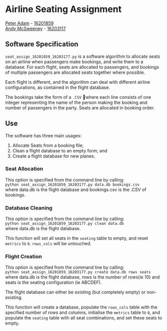 # Airline Seating Assignment
[Peter Adam](https://github.com/Padam-0) - [16201859](mailto:peter.adam@ucdconnect.ie)  
[Andy McSweeney](https://github.com/mcsweena) - [16203117](mailto:andy.mcsweeney@ucdconnect.ie)


## Software Specification
`seat_assign_16201859_16203177.py` is a software algorithm to allocate seats 
on an airline when passengers make bookings, and write them to a database. For 
each flight, seats are allocated to passengers, and bookings of multiple 
passengers are allocated seats together where possible.

Each flight is different, and the algorithm can deal with different airline 
configurations, as contained in the flight database.

The bookings take the form of a `.CSV` where each line consists of one 
integer representing the name of the person making the booking and number of 
passengers in the party. Seats are allocated in booking order.

## Use

The software has three main usages:

1. Allocate Seats from a booking file;
2. Clean a flight database to an empty form; and
3. Create a flight database for new planes.

### Seat Allocation

This option is specified from the command line by calling:  
`python seat_assign_16201859_16203177.py data.db bookings.csv`  
where data.db is the flight database and bookings.csv is the .CSV of bookings.



### Database Cleaning

This option is specified from the command line by calling:  
`python seat_assign_16201859_16203177.py clean data.db`  
where data.db is the flight database.

This function will set all seats in the `seating` table to empty, and reset 
`metrics` to `0`. `rows_cols` will be untouched.


### Flight Creation

This option is specified from the command line by calling:  
`python seat_assign_16201859_16203177.py create data.db rows seats`  
where data.db is the flight database, rows is the number of rows(ie 10) and 
seats is the seating configuration (ie ABCDEF).

The flight database can either be existing (but completely empty) or 
non-existing.

This function will create a database, populate the `rows_cols` table with the 
specified number of rows and columns, initialise the `metrics` table to `0`, and
 populate the `seating` table with all seat combinations, and set these 
 seats to empty.


